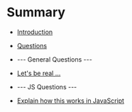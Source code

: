 # Summary

* [Introduction](README.md)
* [Questions](questions.md)



* --- General Questions ---
* [Let's be real ...](general/bereal.md)



* --- JS Questions ---
* [Explain how this works in JavaScript](js/this.md)
